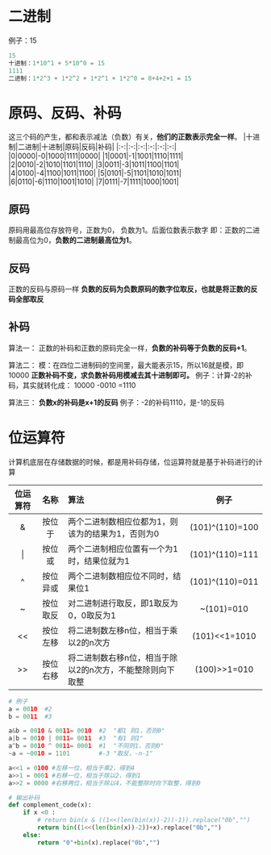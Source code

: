 # 二进制
例子：15
```python
15
十进制：1*10^1 + 5*10^0 = 15
1111
二进制：1*2^3 + 1*2^2 + 1*2^1 + 1*2^0 = 8+4+2+1 = 15
```
# 原码、反码、补码
这三个码的产生，都和表示减法（负数）有关，**他们的正数表示完全一样**。
|十进制|二进制|十进制|原码|反码|补码|
|:-:|:-:|:-:|:-:|:-:|:-:|
|0|0000|-0|1000|1111|0000|
|1|0001|-1|1001|1110|1111|
|2|0010|-2|1010|1101|1110|
|3|0011|-3|1011|1100|1101|
|4|0100|-4|1100|1011|1100|
|5|0101|-5|1101|1010|1011|
|6|0110|-6|1110|1001|1010|
|7|0111|-7|1111|1000|1001|
## 原码
原码用最高位存放符号，正数为0， 负数为1。后面位数表示数字
即：正数的二进制最高位为0，**负数的二进制最高位为1**。
## 反码
正数的反码与原码一样
**负数的反码为负数原码的数字位取反，也就是将正数的反码全部取反**
## 补码
算法一：
正数的补码和正数的原码完全一样，**负数的补码等于负数的反码+1**。

算法二：
模：在四位二进制码的空间里，最大能表示15，所以16就是模，即10000
**正数补码不变，求负数补码用模减去其十进制即可。**
例子：计算-2的补码，其实就转化成： 10000 -0010 =1110

算法三：
**负数x的补码是x+1的反码**
例子：-2的补码1110，是-1的反码
# 位运算符
计算机底层在存储数据的时候，都是用补码存储，位运算符就是基于补码进行的计算

|位运算符|名称|算法|例子|
|:-:|:-:|:-|:-:|
|&|按位于|两个二进制数相应位都为1，则该为的结果为1，否则为0|(101)^(110)=100|
|\||按位或|两个二进制相应位置有一个为1时，结果位就为1|(101)^(110)=111|
|^|按位异或|两个二进制数相应位不同时，结果位1|(101)^(110)=011|
|~|按位取反|对二进制进行取反，即1取反为0，0取反为1|~(101)=010|
|<<|按位左移|将二进制数左移n位，相当于乘以2的n次方|(101)<<1=1010|
|>>|按位右移|将二进制数右移n位，相当于除以2的n次方，不能整除则向下取整|(100)>>1=010|

```python
# 例子
a = 0010  #2
b = 0011  #3

a&b = 0010 & 0011= 0010  #2  "都1 则1，否则0"
a|b = 0010 | 0011= 0011  #3  "有1 则1"
a^b = 0010 ^ 0011= 0001  #1  "不同则1，否则0"
~a = ~0010 = 1101        #-3 "取反，-n-1"

a<<1 = 0100 #左移一位，相当于乘2，得到4
a>>1 = 0001 #右移一位，相当于除以2，得到1
a>>2 = 0000 #右移两位，相当于除以4，不能整除时向下取整，得到0

# 输出补码
def complement_code(x):
    if x <0 :
        # return bin(x & ((1<<(len(bin(x))-2))-1)).replace("0b","")
        return bin((1<<(len(bin(x))-2))+x).replace("0b","")
    else:
        return "0"+bin(x).replace("0b","")
```